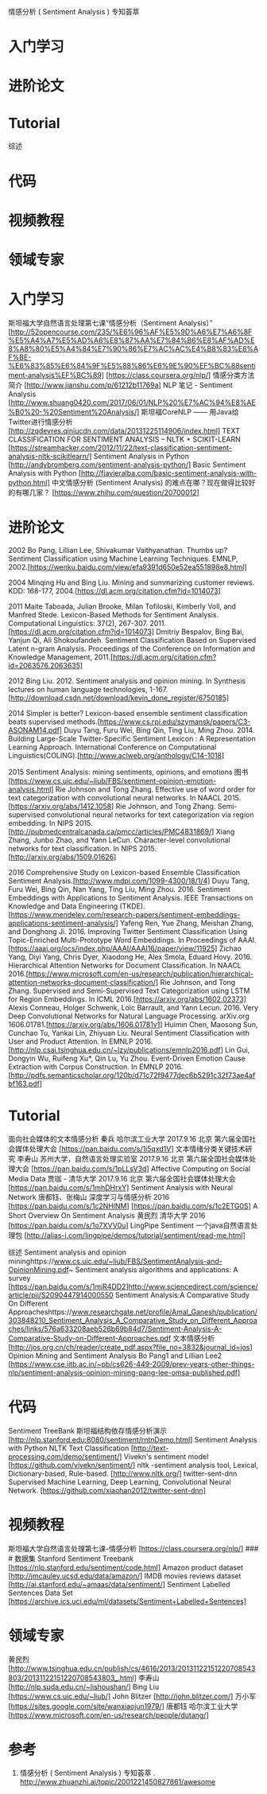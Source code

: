 情感分析 ( Sentiment Analysis ) 专知荟萃
# 入门学习
# 进阶论文
# Tutorial
综述
# 代码
# 视频教程
# 领域专家

# 入门学习
斯坦福大学自然语言处理第七课“情感分析（Sentiment Analysis）” [http://52opencourse.com/235/%E6%96%AF%E5%9D%A6%E7%A6%8F%E5%A4%A7%E5%AD%A6%E8%87%AA%E7%84%B6%E8%AF%AD%E8%A8%80%E5%A4%84%E7%90%86%E7%AC%AC%E4%B8%83%E8%AF%BE-%E6%83%85%E6%84%9F%E5%88%86%E6%9E%90%EF%BC%88sentiment-analysis%EF%BC%89] [https://class.coursera.org/nlp/]
情感分类方法简介 [http://www.jianshu.com/p/61212b11769a]
NLP 笔记 - Sentiment Analysis [http://www.shuang0420.com/2017/06/01/NLP%20%E7%AC%94%E8%AE%B0%20-%20Sentiment%20Analysis/]
斯坦福CoreNLP —— 用Java给Twitter进行情感分析 [http://zqdevres.qiniucdn.com/data/20131225114906/index.html]
TEXT CLASSIFICATION FOR SENTIMENT ANALYSIS – NLTK + SCIKIT-LEARN [https://streamhacker.com/2012/11/22/text-classification-sentiment-analysis-nltk-scikitlearn/]
Sentiment Analysis in Python [http://andybromberg.com/sentiment-analysis-python/]
Basic Sentiment Analysis with Python [http://fjavieralba.com/basic-sentiment-analysis-with-python.html]
中文情感分析 (Sentiment Analysis) 的难点在哪？现在做得比较好的有哪几家？ [https://www.zhihu.com/question/20700012]

# 进阶论文
2002
Bo Pang, Lillian Lee, Shivakumar Vaithyanathan. Thumbs up? Sentiment Classification using Machine Learning Techniques. EMNLP, 2002.[https://wenku.baidu.com/view/efa9391d650e52ea551898e8.html]

2004
Minqing Hu and Bing Liu. Mining and summarizing customer reviews. KDD: 168-177, 2004.[https://dl.acm.org/citation.cfm?id=1014073]

2011
Maite Taboada, Julian Brooke, Milan Tofiloski, Kimberly Voll, and Manfred Stede. Lexicon-Based Methods for Sentiment Analysis. Computational Linguistics: 37(2), 267-307. 2011.[https://dl.acm.org/citation.cfm?id=1014073]
Dmitriy Bespalov, Bing Bai, Yanjun Qi, Ali Shokoufandeh. Sentiment Classification Based on Supervised Latent n-gram Analysis. Proceedings of the Conference on Information and Knowledge Management, 2011.[https://dl.acm.org/citation.cfm?id=2063576.2063635]

2012
Bing Liu. 2012. Sentiment analysis and opinion mining. In Synthesis lectures on human language technologies, 1-167.[http://download.csdn.net/download/kevin_done_register/6750185]

2014
Simpler is better? Lexicon-based ensemble sentiment classification beats supervised methods.[https://www.cs.rpi.edu/szymansk/papers/C3-ASONAM14.pdf]
Duyu Tang, Furu Wei, Bing Qin, Ting Liu, Ming Zhou. 2014. Building Large-Scale Twitter-Specific Sentiment Lexicon : A Representation Learning Approach. International Conference on Computational Linguistics(COLING).[http://www.aclweb.org/anthology/C14-1018]

2015
Sentiment Analysis: mining sentiments, opinions, and emotions 图书[https://www.cs.uic.edu/~liub/FBS/sentiment-opinion-emotion-analysis.html]
Rie Johnson and Tong Zhang. Effective use of word order for text categorization with convolutional neural networks. In NAACL 2015.[https://arxiv.org/abs/1412.1058]
Rie Johnson, and Tong Zhang. Semi-supervised convolutional neural networks for text categorization via region embedding. In NIPS 2015.[http://pubmedcentralcanada.ca/pmcc/articles/PMC4831869/]
Xiang Zhang, Junbo Zhao, and Yann LeCun. Character-level convolutional networks for text classification. In NIPS 2015.[http://arxiv.org/abs/1509.01626]

2016
Comprehensive Study on Lexicon-based Ensemble Classification Sentiment Analysis.[http://www.mdpi.com/1099-4300/18/1/4]
Duyu Tang, Furu Wei, Bing Qin, Nan Yang, Ting Liu, Ming Zhou. 2016. Sentiment Embeddings with Applications to Sentiment Analysis. IEEE Transactions on Knowledge and Data Engineering (TKDE).[https://www.mendeley.com/research-papers/sentiment-embeddings-applications-sentiment-analysis/]
Yafeng Ren, Yue Zhang, Meishan Zhang, and Donghong Ji. 2016. Improving Twitter Sentiment Classification Using Topic-Enriched Multi-Prototype Word Embeddings. In Proceedings of AAAI.[https://aaai.org/ocs/index.php/AAAI/AAAI16/paper/view/11925]
Zichao Yang, Diyi Yang, Chris Dyer, Xiaodong He, Alex Smola, Eduard Hovy. 2016. Hierarchical Attention Networks for Document Classification. In NAACL 2016.[https://www.microsoft.com/en-us/research/publication/hierarchical-attention-networks-document-classification/]
Rie Johnson, and Tong Zhang. Supervised and Semi-Supervised Text Categorization using LSTM for Region Embeddings. In ICML 2016.[https://arxiv.org/abs/1602.02373]
Alexis Conneau, Holger Schwenk, Loïc Barrault, and Yann Lecun. 2016. Very Deep Convolutional Networks for Natural Language Processing. arXiv.org 1606.01781.[https://arxiv.org/abs/1606.01781v1]
Huimin Chen, Maosong Sun, Cunchao Tu, Yankai Lin, Zhiyuan Liu. Neural Sentiment Classification with User and Product Attention. In EMNLP 2016.[http://nlp.csai.tsinghua.edu.cn/~lzy/publications/emnlp2016.pdf]
Lin Gui, Dongyin Wu, Ruifeng Xu*, Qin Lu, Yu Zhou. Event-Driven Emotion Cause Extraction with Corpus Construction. In EMNLP 2016.[http://pdfs.semanticscholar.org/120b/d71c72f9477dec6b5291c32f73ae4afbf163.pdf]

# Tutorial
面向社会媒体的文本情感分析 秦兵 哈尔滨工业大学 2017.9.16 北京 第六届全国社会媒体处理大会 [https://pan.baidu.com/s/1i5qxd1V]
文本情绪分类关键技术研究 李寿山 苏州大学，自然语言处理实验室 2017.9.16 北京 第六届全国社会媒体处理大会 [https://pan.baidu.com/s/1pLLsV3d]
Affective Computing on Social Media Data 贾珈 - 清华大学 2017.9.16 北京 第六届全国社会媒体处理大会 [https://pan.baidu.com/s/1mhDHrxY]
Sentiment Analysis with Neural Network 唐都钰、张梅山  深度学习与情感分析 2016 [https://pan.baidu.com/s/1c2NHlNM] [https://pan.baidu.com/s/1c2ETG0S]
A Short Overview On Sentiment Analysis 黄民烈 清华大学 2016 [https://pan.baidu.com/s/1o7XVV0u]
LingPipe Sentiment 一个java自然语言处理包 [http://alias-i.com/lingpipe/demos/tutorial/sentiment/read-me.html]

综述
Sentiment analysis and opinion mininghttps://www.cs.uic.edu/~liub/FBS/SentimentAnalysis-and-OpinionMining.pdf~
Sentiment analysis algorithms and applications: A survey [https://pan.baidu.com/s/1miR4DD2]http://www.sciencedirect.com/science/article/pii/S2090447914000550
Sentiment Analysis:A Comparative Study On Different Approacheshttps://www.researchgate.net/profile/Amal_Ganesh/publication/303848210_Sentiment_Analysis_A_Comparative_Study_on_Different_Approaches/links/576a633208aeb526b69b84d7/Sentiment-Analysis-A-Comparative-Study-on-Different-Approaches.pdf
文本情感分析 [http://jos.org.cn/ch/reader/create_pdf.aspx?file_no=3832&journal_id=jos]
Opinion Mining and Sentiment Analysis Bo Pang1 and Lillian Lee2 [https://www.cse.iitb.ac.in/~pb/cs626-449-2009/prev-years-other-things-nlp/sentiment-analysis-opinion-mining-pang-lee-omsa-published.pdf]

# 代码
Sentiment TreeBank 斯坦福结构依存情感分析演示 [http://nlp.stanford.edu:8080/sentiment/rntnDemo.html]
Sentiment Analysis with Python NLTK Text Classification [http://text-processing.com/demo/sentiment/]
Vivekn's sentiment model [https://github.com/vivekn/sentiment/]
nltk -sentiment analysis tool, Lexical, Dictionary-based, Rule-based. [http://www.nltk.org/]
twitter-sent-dnn Supervised Machine Learning, Deep Learning, Convolutional Neural Network. [https://github.com/xiaohan2012/twitter-sent-dnn]

# 视频教程
斯坦福大学自然语言处理第七课-情感分析 [https://class.coursera.org/nlp/] ### # 数据集
Stanford Sentiment Treebank [https://nlp.stanford.edu/sentiment/code.html]
Amazon product dataset  [http://jmcauley.ucsd.edu/data/amazon/]
IMDB movies reviews dataset [http://ai.stanford.edu/~amaas/data/sentiment/]
Sentiment Labelled Sentences Data Set  [https://archive.ics.uci.edu/ml/datasets/Sentiment+Labelled+Sentences]

# 领域专家
黄民烈 [http://www.tsinghua.edu.cn/publish/cs/4616/2013/20131122151220708543803/20131122151220708543803_.html]
李寿山 [http://nlp.suda.edu.cn/~lishoushan/]
Bing Liu [https://www.cs.uic.edu/~liub/]
John Blitzer  [http://john.blitzer.com/]
万小军 [https://sites.google.com/site/wanxiaojun1979/]
唐都钰 哈尔滨工业大学 [https://www.microsoft.com/en-us/research/people/dutang/]
# 参考
1. 情感分析 ( Sentiment Analysis ) 专知荟萃 . http://www.zhuanzhi.ai/topic/2001221450827861/awesome